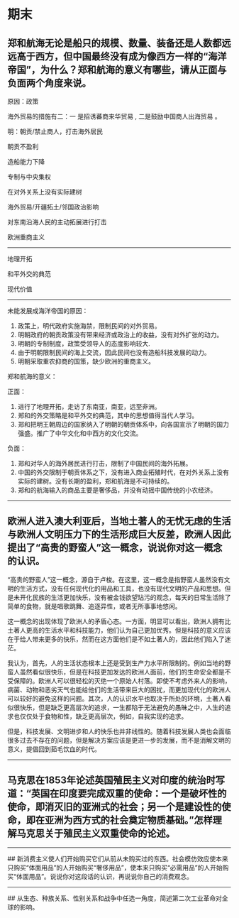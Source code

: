 # 期末

## 郑和航海无论是船只的规模、数量、装备还是人数都远远高于西方，但中国最终没有成为像西方一样的“海洋帝国”，为什么？郑和航海的意义有哪些，请从正面与负面两个角度来说。

原因：政策

海外贸易的措施有二：一 是招诱蕃商来华贸易 , 二是鼓励中国商人出海贸易 。

明：朝贡/禁止商人，打击海外居民

朝贡不盈利

造船能力下降

专制与中央集权

在对外关系上没有实际建树

海外贸易/开疆拓土/邻国政治影响

对东南沿海人民的主动拓展进行打击

欧洲重商主义

-------------------------

地理开拓

和平外交的典范

现代价值

-------------------------

未能发展成海洋帝国的原因：

1. 政策上，明代政府实施海禁，限制民间的对外贸易。
2. 明朝政府的朝贡政策没有带来经济或政治上的收益，没有对外扩张的动力。
3. 明朝的专制制度，政策受领导人的态度影响较大.
4. 由于明朝限制民间的海上交流，因此民间也没有造船科技发展的动力。
5. 明朝采取重农抑商的国策，缺少欧洲的重商主义。

郑和航海的意义：

正面：

1. 进行了地理开拓，走访了东南亚，南亚，远至非洲。
2. 郑和的外交策略是和平外交的典范，其中的思想值得当代人学习。
3. 郑和把明王朝周边的国家纳入了明朝的朝贡体系中，向各国宣示了明朝的国力强盛。推广了中华文化和中西方的文化交流。

负面：

1. 郑和对华人的海外居民进行打击，限制了中国民间的海外拓展。
2. 中国的外交限制于朝贡体系之下，没有进入商业拓殖时代，在对外关系上没有实际的建树。没有长期的盈利，郑和航海是不可持续的。
3. 郑和的航海输入的商品主要是奢侈品，并没有动摇中国传统的小农经济。

------------------------------

## 欧洲人进入澳大利亚后，当地土著人的无忧无虑的生活与欧洲人文明压力下的生活形成巨大反差，欧洲人因此提出了“高贵的野蛮人”这一概念，说说你对这一概念的认识。

“高贵的野蛮人”这一概念，源自于卢梭。在这里，这一概念是指野蛮人虽然没有文明的生活方式，没有任何现代化的用品和工具，也没有现代文明的产品和思想。但是未开化民族的生活更加快乐，没有被金钱欲望玷污的观念，每天的日常生活除了简单的食物，就是唱歌跳舞、追逐异性，或者无所事事地悠闲。

这一概念的出现体现了欧洲人的矛盾心态。一方面，明显可以看出，欧洲人拥有比土著人更高的生活水平和科技能力，他们认为自己更加优秀。但是科技的意义应该在于给人带来更多的快乐，然而在这方面他们是不如土著人的，因此他们陷入了迷茫。

我认为，首先，人的生活状态根本上还是受到生产力水平所限制的。例如当地的野蛮人虽然看似很快乐，但是在科技更加发达的欧洲人面前，他们的生命安全都是不受保障的。欧洲人可以很轻松的灭绝一个原始人村落。即使不考虑外来人的影响，病菌、动物和恶劣天气也能给他们的生活带来巨大的困扰，而更加现代化的欧洲人可以较好的避免这样的问题。其次，人的认识水平也取决于所处的环境，土著人看似很快乐，但是缺乏更高层次的追求，一生都陷于无法避免的愚昧之中，人生的追求也仅仅处于食物和性，缺乏更高层次，例如，自我实现的追求。

但是，科技发展、文明进步和人的快乐也并非线性的。随着科技发展人类也会面临很多过去不存在的问题，但是解决方案应该是更进一步的发展，而不是消解文明的意义，提倡回到茹毛饮血的时代。

------------------------------------------------

## 马克思在1853年论述英国殖民主义对印度的统治时写道：“英国在印度要完成双重的使命：一个是破坏性的使命，即消灭旧的亚洲式的社会；另一个是建设性的使命，即在亚洲为西方式的社会奠定物质基础。”怎样理解马克思关于殖民主义双重使命的论述。

--------------------------------------------

## 新消费主义使人们开始购买它们从前从未购买过的东西。社会模仿效应使本来只购买“体面用品”的人开始购买“奢侈用品”，使本来只购买“必需用品”的人开始购买“体面用品”。说说你对这段话的认识，再说说你自己的消费观念。  

---------------------------------------------------------------------

## 从生态、种族关系、性别关系和战争中任选一角度，简述第二次工业革命对全球的影响。  

